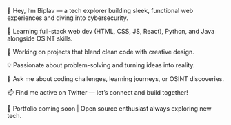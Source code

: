 


👋 Hey, I’m Biplav — a tech explorer building sleek, functional web experiences and diving into cybersecurity.

🌱 Learning full-stack web dev (HTML, CSS, JS, React), Python, and Java alongside OSINT skills.

🚀 Working on projects that blend clean code with creative design.

💡 Passionate about problem-solving and turning ideas into reality.

💬 Ask me about coding challenges, learning journeys, or OSINT discoveries.

📫 Find me active on Twitter — let’s connect and build together!

🎨 Portfolio coming soon | Open source enthusiast always exploring new tech.

